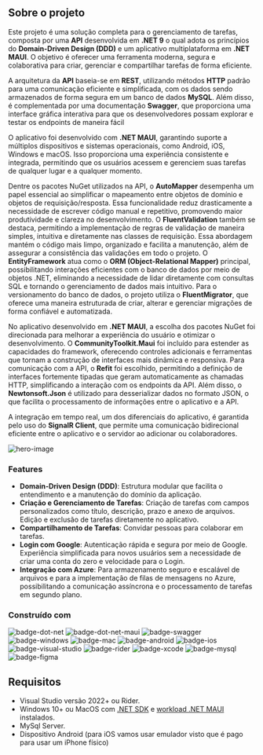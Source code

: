 ## Sobre o projeto

Este projeto é uma solução completa para o gerenciamento de tarefas, composta por uma **API** desenvolvida em **.NET 9** o qual adota os princípios do **Domain-Driven Design (DDD)** e um aplicativo multiplataforma em **.NET MAUI**. O objetivo é oferecer uma ferramenta moderna, segura e colaborativa para criar, gerenciar e compartilhar tarefas de forma eficiente.

A arquitetura da **API** baseia-se em **REST**, utilizando métodos **HTTP** padrão para uma comunicação eficiente e simplificada, com os dados sendo armazenados de forma segura em um banco de dados **MySQL**. Além disso, é complementada por uma documentação **Swagger**, que proporciona uma interface gráfica interativa para que os desenvolvedores possam explorar e testar os endpoints de maneira fácil

O aplicativo foi desenvolvido com **.NET MAUI**, garantindo suporte a múltiplos dispositivos e sistemas operacionais, como Android, iOS, Windows e macOS. Isso proporciona uma experiência consistente e integrada, permitindo que os usuários acessem e gerenciem suas tarefas de qualquer lugar e a qualquer momento.

Dentre os pacotes NuGet utilizados na API, o **AutoMapper** desempenha um papel essencial ao simplificar o mapeamento entre objetos de domínio e objetos de requisição/resposta. Essa funcionalidade reduz drasticamente a necessidade de escrever código manual e repetitivo, promovendo maior produtividade e clareza no desenvolvimento. O **FluentValidation** também se destaca, permitindo a implementação de regras de validação de maneira simples, intuitiva e diretamente nas classes de requisição. Essa abordagem mantém o código mais limpo, organizado e facilita a manutenção, além de assegurar a consistência das validações em todo o projeto. O **EntityFramework** atua como o **ORM (Object-Relational Mapper)** principal, possibilitando interações eficientes com o banco de dados por meio de objetos .NET, eliminando a necessidade de lidar diretamente com consultas SQL e tornando o gerenciamento de dados mais intuitivo. Para o versionamento do banco de dados, o projeto utiliza o **FluentMigrator**, que oferece uma maneira estruturada de criar, alterar e gerenciar migrações de forma confiável e automatizada.

No aplicativo desenvolvido em **.NET MAUI**, a escolha dos pacotes NuGet foi direcionada para melhorar a experiência do usuário e otimizar o desenvolvimento. O **CommunityToolkit.Maui** foi incluído para estender as capacidades do framework, oferecendo controles adicionais e ferramentas que tornam a construção de interfaces mais dinâmica e responsiva. Para comunicação com a API, o **Refit** foi escolhido, permitindo a definição de interfaces fortemente tipadas que geram automaticamente as chamadas HTTP, simplificando a interação com os endpoints da API. Além disso, o **Newtonsoft.Json** é utilizado para desserializar dados no formato JSON, o que facilita o processamento de informações entre o aplicativo e a API.

A integração em tempo real, um dos diferenciais do aplicativo, é garantida pelo uso do **SignalR Client**, que permite uma comunicação bidirecional eficiente entre o aplicativo e o servidor ao adicionar ou colaboradores.

![hero-image]

### Features

- **Domain-Driven Design (DDD)**: Estrutura modular que facilita o entendimento e a manutenção do domínio da aplicação.
- **Criação e Gerenciamento de Tarefas**: Criação de tarefas com campos personalizados como título, descrição, prazo e anexo de arquivos. Edição e exclusão de tarefas diretamente no aplicativo.
- **Compartilhamento de Tarefas**: Convidar pessoas para colaborar em tarefas.
- **Login com Google**: Autenticação rápida e segura por meio de Google. Experiência simplificada para novos usuários sem a necessidade de criar uma conta do zero e velocidade para o Login.
- **Integração com Azure**: Para armazenamento seguro e escalável de arquivos e para a implementação de filas de mensagens no Azure, possibilitando a comunicação assíncrona e o processamento de tarefas em segundo plano.

### Construído com

![badge-dot-net] ![badge-dot-net-maui] ![badge-swagger] ![badge-windows] ![badge-mac] ![badge-android] ![badge-ios] ![badge-visual-studio] ![badge-rider] ![badge-xcode] ![badge-mysql] ![badge-figma]


## Requisitos

* Visual Studio versão 2022+ ou Rider.
* Windows 10+ ou MacOS com [.NET SDK][dot-net-sdk] e [workload .NET MAUI][maui-workload] instalados.
* MySql Server.
* Dispositivo Android (para iOS vamos usar emulador visto que é pago para usar um iPhone físico)


<!-- Links -->
[dot-net-sdk]: https://dotnet.microsoft.com/en-us/download/dotnet/9.0
[maui-workload]: https://learn.microsoft.com/en-us/dotnet/core/tools/dotnet-workload-install

<!-- Images -->
[hero-image]: images/heroimage.png

<!-- Badges -->
[badge-dot-net]: https://img.shields.io/badge/.NET%209.0-512BD4?logo=dotnet&logoColor=fff&style=for-the-badge
[badge-dot-net-maui]: https://img.shields.io/badge/.NET%20MAUI-512BD4?logo=dotnet&logoColor=fff&style=for-the-badge

[badge-windows]: https://img.shields.io/badge/Windows-0078D4?logo=windows&logoColor=fff&style=for-the-badge
[badge-mac]: https://img.shields.io/badge/mac%20os-000000?style=for-the-badge&logo=apple&logoColor=white

[badge-android]: https://img.shields.io/badge/Android-3DDC84?style=for-the-badge&logo=android&logoColor=white
[badge-ios]: https://img.shields.io/badge/iOS-000000?style=for-the-badge&logo=ios&logoColor=white

[badge-visual-studio]: https://img.shields.io/badge/Visual%20Studio-5C2D91?logo=visualstudio&logoColor=fff&style=for-the-badge
[badge-xcode]: https://img.shields.io/badge/Xcode-007ACC?style=for-the-badge&logo=Xcode&logoColor=white

[badge-mysql]: https://img.shields.io/badge/MySQL-4479A1?logo=mysql&logoColor=fff&style=for-the-badge
[badge-swagger]: https://img.shields.io/badge/Swagger-85EA2D?logo=swagger&logoColor=000&style=for-the-badge
[badge-rider]: https://img.shields.io/badge/Rider-000000?style=for-the-badge&logo=Rider&logoColor=white

[badge-figma]: https://img.shields.io/badge/Figma-F24E1E?style=for-the-badge&logo=figma&logoColor=white